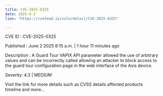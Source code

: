 ```yaml
---
title: CVE-2025-0325
date: 2025-6-2
lien: "https://cvefeed.io/vuln/detail/CVE-2025-0325"

---
```


CVE ID : CVE-2025-0325

Published :  June 2
2025
8:15 a.m. | 1 hour
11 minutes ago

Description : A Guard Tour VAPIX API parameter allowed the use of arbitrary values and can be incorrectly called
allowing an attacker to block access to the guard tour configuration page in the web interface of the Axis device.

Severity: 4.3 | MEDIUM

Visit the link for more details
such as CVSS details
affected products
timeline
and more...
